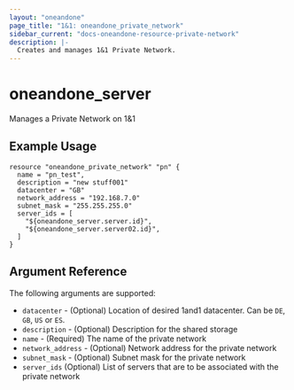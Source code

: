 ```yaml
---
layout: "oneandone"
page_title: "1&1: oneandone_private_network"
sidebar_current: "docs-oneandone-resource-private-network"
description: |-
  Creates and manages 1&1 Private Network.
---
```


# oneandone\_server

Manages a Private Network on 1&1

## Example Usage

```hcl
resource "oneandone_private_network" "pn" {
  name = "pn_test",
  description = "new stuff001"
  datacenter = "GB"
  network_address = "192.168.7.0"
  subnet_mask = "255.255.255.0"
  server_ids = [
    "${oneandone_server.server.id}",
    "${oneandone_server.server02.id}",
  ]
}
```

## Argument Reference

The following arguments are supported:

* `datacenter` - (Optional) Location of desired 1and1 datacenter. Can be `DE`, `GB`, `US` or `ES`.
* `description` - (Optional) Description for the shared storage
* `name` - (Required) The name of the private network
* `network_address` - (Optional) Network address for the private network
* `subnet_mask` - (Optional) Subnet mask for the private network
* `server_ids`  (Optional) List of servers that are to be associated with the private network
